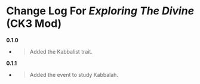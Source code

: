 ﻿# Change Log For *Exploring The Divine* (**CK3 Mod**)
**0.1.0**
* > Added the Kabbalist trait.

**0.1.1**
* > Added the event to study Kabbalah.